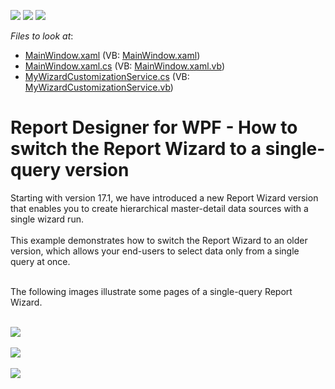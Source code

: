 <!-- default badges list -->
![](https://img.shields.io/endpoint?url=https://codecentral.devexpress.com/api/v1/VersionRange/128604526/22.2.2%2B)
[![](https://img.shields.io/badge/Open_in_DevExpress_Support_Center-FF7200?style=flat-square&logo=DevExpress&logoColor=white)](https://supportcenter.devexpress.com/ticket/details/T506224)
[![](https://img.shields.io/badge/📖_How_to_use_DevExpress_Examples-e9f6fc?style=flat-square)](https://docs.devexpress.com/GeneralInformation/403183)
<!-- default badges end -->
<!-- default file list -->
*Files to look at*:

* [MainWindow.xaml](./CS/MainWindow.xaml) (VB: [MainWindow.xaml](./VB/MainWindow.xaml))
* [MainWindow.xaml.cs](./CS/MainWindow.xaml.cs) (VB: [MainWindow.xaml.vb](./VB/MainWindow.xaml.vb))
* [MyWizardCustomizationService.cs](./CS/MyWizardCustomizationService.cs) (VB: [MyWizardCustomizationService.vb](./VB/MyWizardCustomizationService.vb))
<!-- default file list end -->
# Report Designer for WPF - How to switch the Report Wizard to a single-query version


Starting with version 17.1, we have introduced a new Report Wizard version that enables you to create hierarchical master-detail data sources with a single wizard run. <br><br>This example demonstrates how to switch the Report Wizard to an older version, which allows your end-users to select data only from a single query at once. <br><br>
<p>The following images illustrate some pages of a single-query Report Wizard.</p>
<br><img src="https://raw.githubusercontent.com/DevExpress-Examples/report-designer-for-wpf-how-to-switch-the-report-wizard-to-a-single-query-version-t506224/17.1.3+/media/75b0ad3f-2a6f-11e7-80c0-00155d624807.png"><br><br><img src="https://raw.githubusercontent.com/DevExpress-Examples/report-designer-for-wpf-how-to-switch-the-report-wizard-to-a-single-query-version-t506224/17.1.3+/media/797b151f-2a6f-11e7-80c0-00155d624807.png"><br><br><img src="https://raw.githubusercontent.com/DevExpress-Examples/report-designer-for-wpf-how-to-switch-the-report-wizard-to-a-single-query-version-t506224/17.1.3+/media/7db37070-2a6f-11e7-80c0-00155d624807.png">

<br/>


